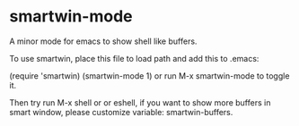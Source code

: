 # smartwin-mode
A minor mode for emacs to show shell like buffers.

To use smartwin, place this file to load path and add this to .emacs:

(require 'smartwin)
(smartwin-mode 1)
or run M-x smartwin-mode to toggle it.

Then try run M-x shell or or eshell, if you want to show more buffers in smart
window, please customize variable: smartwin-buffers.
